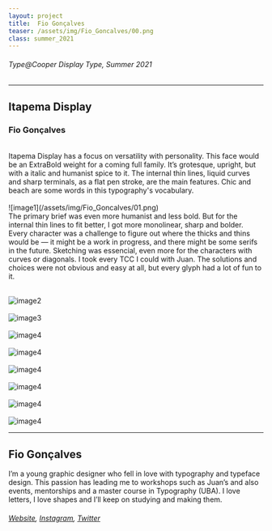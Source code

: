 ```yaml
---
layout: project
title:  Fio Gonçalves
teaser: /assets/img/Fio_Goncalves/00.png
class: summer_2021
---
```

###### Type@Cooper Display Type, Summer 2021 ######
---
## Itapema Display ##
### Fio Gonçalves ###
<br>
Itapema Display has a focus on versatility with personality. This face would be an ExtraBold weight for a coming full family. It’s grotesque, upright, but with a italic and humanist spice to it. The internal thin lines, liquid curves and sharp terminals, as a flat pen stroke, are the main features. Chic and beach are some words in this typography's vocabulary.
<br><br>
![image1](/assets/img/Fio_Goncalves/01.png)
<br>
The primary brief was even more humanist and less bold. But for the internal thin lines to fit better, I got more monolinear, sharp and bolder. Every character was a challenge to figure out where the thicks and thins would be — it might be a work in progress, and there might be some serifs in the future. Sketching was essencial, even more for the characters with curves or diagonals. I took every TCC I could with Juan. The solutions and choices were not obvious and easy at all, but every glyph had a lot of fun to it.
<br><br>

![image2](/assets/img/Fio_Goncalves/02.png)
<br><br>
![image3](/assets/img/Fio_Goncalves/03.png)
<br><br>
![image4](/assets/img/Fio_Goncalves/04.png)
<br><br>
![image4](/assets/img/Fio_Goncalves/05.png)
<br><br>
![image4](/assets/img/Fio_Goncalves/06.png)
<br><br>
![image4](/assets/img/Fio_Goncalves/07.png)
<br><br>
![image4](/assets/img/Fio_Goncalves/08.png)
<br><br>
![image4](/assets/img/Fio_Goncalves/09.png)

---
## Fio Gonçalves ##
I’m a young graphic designer who fell in love with typography and typeface design. This passion has leading me to workshops such as Juan’s and also events, mentorships and a master course in Typography (UBA). I love letters, I love shapes and I’ll keep on studying and making them.
<br>
###### [Website](https://www.behance.net/fiogoncalves/), [Instagram](https://www.instagram.com/tipografiotype/), [Twitter](https://twitter.com/goncalvesfio/) ######
